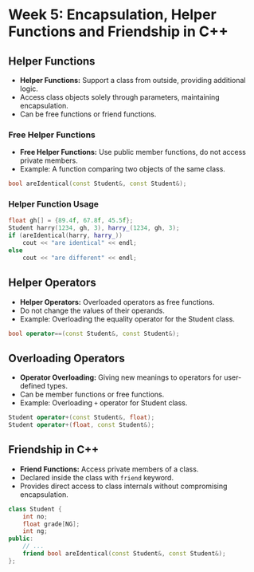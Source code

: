 # Week 5: Encapsulation, Helper Functions and Friendship in C++

## Helper Functions

- **Helper Functions:** Support a class from outside, providing additional logic.
- Access class objects solely through parameters, maintaining encapsulation.
- Can be free functions or friend functions.

### Free Helper Functions

- **Free Helper Functions:** Use public member functions, do not access private members.
- Example: A function comparing two objects of the same class.

```cpp
bool areIdentical(const Student&, const Student&);
```

### Helper Function Usage

```cpp
float gh[] = {89.4f, 67.8f, 45.5f};
Student harry(1234, gh, 3), harry_(1234, gh, 3);
if (areIdentical(harry, harry_))
    cout << "are identical" << endl;
else
    cout << "are different" << endl;
```

## Helper Operators

- **Helper Operators:** Overloaded operators as free functions.
- Do not change the values of their operands.
- Example: Overloading the equality operator for the Student class.

```cpp
bool operator==(const Student&, const Student&);
```

## Overloading Operators

- **Operator Overloading:** Giving new meanings to operators for user-defined types.
- Can be member functions or free functions.
- Example: Overloading `+` operator for Student class.

```cpp
Student operator+(const Student&, float);
Student operator+(float, const Student&);
```

## Friendship in C++

- **Friend Functions:** Access private members of a class.
- Declared inside the class with `friend` keyword.
- Provides direct access to class internals without compromising encapsulation.

```cpp
class Student {
    int no;
    float grade[NG];
    int ng;
public:
    // ...
    friend bool areIdentical(const Student&, const Student&);
};
```
